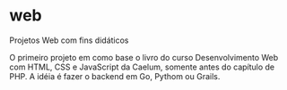 # web
Projetos Web com fins didáticos

O primeiro projeto em como base o livro do curso Desenvolvimento Web com HTML, CSS e JavaScript da Caelum,
somente antes do capítulo de PHP. A idéia é fazer o backend em Go, Pythom ou Grails.
